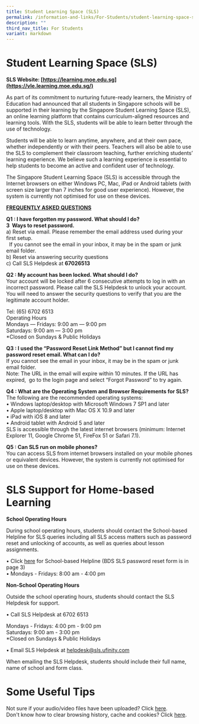 ```yaml
---
title: Student Learning Space (SLS)
permalink: /information-and-links/For-Students/student-learning-space-sls/
description: ""
third_nav_title: For Students
variant: markdown
---
```

Student Learning Space (SLS)
============================

  
<b>SLS Website:&nbsp;[https://learning.moe.edu.sg](https://vle.learning.moe.edu.sg/)</b>

  

As part of its commitment to nurturing future-ready learners, the Ministry of Education had announced that all students in Singapore schools will be supported in their learning by the Singapore Student Learning Space (SLS), an online learning platform that contains curriculum-aligned resources and learning tools. With the SLS, students will be able to learn better through the use of technology.&nbsp;

Students will be able to learn anytime, anywhere, and at their own pace, whether independently or with their peers. Teachers will also be able to use the SLS to complement their classroom teaching, further enriching students’ learning experience. We believe such a learning experience is essential to help students to become an active and confident user of technology.

  

The Singapore Student Learning Space (SLS) is accessible through the Internet browsers on either Windows PC, Mac, iPad or Android tablets (with screen size larger than 7 inches for good user experience). However, the system is currently not optimised for use on these devices.


<u><b>FREQUENTLY ASKED QUESTIONS</b></u> 

<b>Q1 : I have forgotten my password. What should I do?</b> <br>
<b>3&nbsp; Ways to reset password.</b> <br>
a) Reset via email. Please remember the email address used during your first&nbsp;setup. <br>&nbsp;
If you cannot see the email in your inbox, it may be in the spam or&nbsp;junk email folder. <br>
b) Reset via answering security questions <br>
c) Call SLS Helpdesk at&nbsp;<b>67026513</b>

<b>Q2 : My account has been locked. What should I do?</b> <br>
Your account will be locked after 6 consecutive attempts to log in with an&nbsp; incorrect password.&nbsp;Please call the SLS Helpdesk to unlock your account. <br>
You will need to&nbsp;answer the security questions to verify that you are the&nbsp; legitimate account holder.

Tel: (65) 6702 6513 <br>  Operating Hours <br>
Mondays ― Fridays: 9:00 am ― 9:00 pm <br>
Saturdays: 9:00 am ― 3:00 pm <br>
\*Closed on Sundays &amp; Public Holidays

<b>Q3 : I used the “Password Reset Link Method” but I cannot find my password reset email. What can I do?</b> <br>
If you cannot see the email in your inbox, it may be in the spam or junk email folder. <br>
Note: The URL in the email will expire within 10 minutes. If the URL has expired,&nbsp; go to the login page and select “Forgot Password” to try again.  

<b>Q4 : What are the Operating System and Browser Requirements for SLS?</b> <br>
The following are the recommended operating systems: <br>
• Windows laptop/desktop with Microsoft Windows 7 SP1 and later <br>
• Apple laptop/desktop with Mac OS X 10.9 and later <br>
• iPad with iOS 8 and later <br>
• Android tablet with Android 5 and later <br>
SLS is accessible through the latest internet browsers (minimum: Internet Explorer 11, Google Chrome 51, FireFox 51 or Safari 7.1).

<b>Q5 : Can SLS run on mobile phones?</b> <br>
You can access SLS from internet browsers installed on your mobile phones or equivalent devices. However, the system is currently not optimised for use on these devices.



SLS Support for Home-based Learning
===================================

<b>School Operating Hours</b>&nbsp;  

  

During school operating hours, students should contact the School-based Helpline for SLS queries including all SLS access matters such as password reset and unlocking of accounts, as well as queries about lesson assignments.&nbsp;

  

• Click&nbsp;[here](https://static.learning.moe.edu.sg/UserGuide/login-troubleshooting/school-based-helpline.html)&nbsp;for School-based Helpline (BDS SLS password reset form is in page 3) <br>
• Mondays - Fridays: 8:00 am - 4:00 pm

  

  

<b>Non-School Operating Hours</b>&nbsp;

  

Outside the school operating hours, students should contact the SLS Helpdesk for support.

• Call SLS Helpdesk at 6702 6513

  

Mondays - Fridays: 4:00 pm - 9:00 pm <br>
Saturdays: 9:00 am - 3:00 pm <br>
\*Closed on Sundays &amp; Public Holidays

  

• Email SLS Helpdesk at helpdesk@sls.ufinity.com

  

When emailing the SLS Helpdesk, students should include their full name, name of school and form class.


Some Useful Tips
====================

Not sure if your audio/video files have been uploaded? Click&nbsp;[here](/files/FHBLResource%201%20-%20Uploading%20of%20Audio%20and%20Video%20Files.pdf).  
Don't know how to clear browsing history, cache and cookies? Click&nbsp;[here](/files/FHBLResource%202_Clear%20browsing%20history%20and%20Cache%20for%20students.pdf).